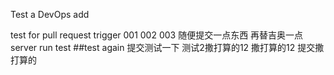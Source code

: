 Test a DevOps add

test for pull request trigger
001
002
003
随便提交一点东西
再替吉奥一点
server run test
##test again
提交测试一下
测试2撒打算的12
撒打算的12
提交撒打算的

